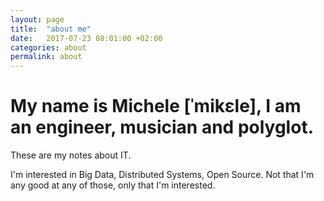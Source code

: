 ```yaml
---
layout: page
title:  "about me"
date:   2017-07-23 08:01:00 +02:00
categories: about
permalink: about
---
```


My name is Michele [ˈmikɛle], I am an engineer, musician and polyglot.
======================================================================


These are my notes about IT.

I'm interested in Big Data, Distributed Systems, Open Source. Not that I'm any good at any of those, only that I'm interested.
